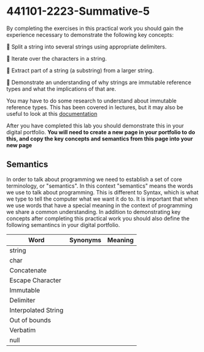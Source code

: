 # 441101-2223-Summative-5

By completing the exercises in this practical work you should gain the experience necessary to demonstrate the following key concepts:

:key: Split a string into several strings using appropriate delimiters.

:key: Iterate over the characters in a string.

:key: Extract part of a string (a substring) from a larger string.

:key: Demonstrate an understanding of why strings are immutable reference types and what the implications of that are.

You may have to do some research to understand about immutable reference types. This has been covered in lectures, but it may also be useful to look at this [documentation](https://learn.microsoft.com/en-us/dotnet/csharp/programming-guide/strings/)

After you have completed this lab you should demonstrate this in your digital portfolio. **You will need to create a new page in your portfolio to do this, and copy the key concepts and semantics from this page into your new page**

## Semantics

In order to talk about programming we need to establish a set of core terminology, or "semantics". In this context "semantics" means the words we use to talk about programming. This is different to Syntax, which is what we type to tell the computer what we want it do to. It is important that when we use words that have
a special meaning in the context of programming we share a common understanding. In addition to demonstrating key concepts after completing this practical work you should also define the following semantincs in your digital portfolio.

| Word | Synonyms | Meaning |
|---|---|---|
|string| | |
|char| | |
|Concatenate| | |
|Escape Character| | |
|Immutable| | |
|Delimiter| | |
|Interpolated String| | |
|Out of bounds| | |
|Verbatim| | |
|null| | |
